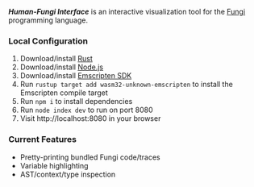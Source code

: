 ***Human-Fungi Interface*** is an interactive visualization tool for the [Fungi](https://github.com/Adapton/fungi-lang.rust) programming language.

### Local Configuration

1. Download/install [Rust](https://www.rust-lang.org/)
2. Download/install [Node.js](https://nodejs.org/en/)
3. Download/install [Emscripten SDK](https://kripken.github.io/emscripten-site/docs/getting_started/downloads.html)
4. Run `rustup target add wasm32-unknown-emscripten` to install the Emscripten compile target
5. Run `npm i` to install dependencies
6. Run `node index dev` to run on port 8080
7. Visit http://localhost:8080 in your browser

### Current Features
- Pretty-printing bundled Fungi code/traces
- Variable highlighting
- AST/context/type inspection